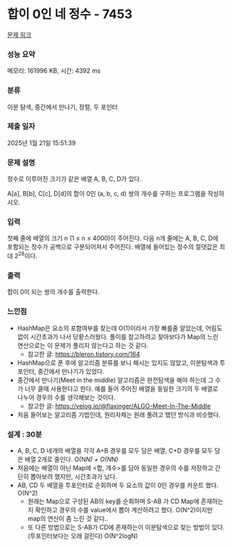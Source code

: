 # 합이 0인 네 정수 - 7453 

[문제 링크](https://www.acmicpc.net/problem/7453) 

### 성능 요약

메모리: 161996 KB, 시간: 4392 ms

### 분류

이분 탐색, 중간에서 만나기, 정렬, 두 포인터

### 제출 일자

2025년 1월 21일 15:51:39

### 문제 설명

<p>정수로 이루어진 크기가 같은 배열 A, B, C, D가 있다.</p>

<p>A[a], B[b], C[c], D[d]의 합이 0인 (a, b, c, d) 쌍의 개수를 구하는 프로그램을 작성하시오.</p>

### 입력 

 <p>첫째 줄에 배열의 크기 n (1 ≤ n ≤ 4000)이 주어진다. 다음 n개 줄에는 A, B, C, D에 포함되는 정수가 공백으로 구분되어져서 주어진다. 배열에 들어있는 정수의 절댓값은 최대 2<sup>28</sup>이다.</p>

### 출력 

 <p>합이 0이 되는 쌍의 개수를 출력한다.</p>

### 느낀점

- HashMap은 요소의 포함여부를 찾는데 O(1)이라서 가장 빠를줄 알았는데, 어림도 없이 시간초과가 나서 당황스러웠다. 풀이를 참고하려고 찾아보다가 Map의 느린 연산으로는 이 문제가 풀리지 않는다고 하는 것 같다.
    - 참고한 글: https://bleron.tistory.com/164
- HashMap으로 푼 후에 알고리즘 분류를 보니 해시는 있지도 않았고, 이분탐색과 투포인터, 중간에서 만나기가 있었다.
- 중간에서 만나기(Meet in the middle) 알고리즘은 완전탐색을 해야 하는데 그 수가 너무 클때 사용한다고 한다. 예를 들어 주어진 배열을 동일한 크기의 두 배열로 나누어 경우의 수를 생각해보는 것이다.
    - 참고한 글: https://velog.io/@flaxinger/ALGO-Meet-In-The-Middle
- 처음 들어보는 알고리즘 기법인데, 원리자체는 원래 풀려고 했던 방식과 비슷했다.

### 설계 : 30분

- A, B, C, D 네개의 배열을 각각 A+B 경우를 모두 담은 배열, C+D 경우를 모두 담은 배열 2개로 줄인다. O(N*N) + O(N*N)
- 처음에는 배열이 아닌 Map에 <합, 개수>를 담아 동일한 경우의 수를 저장하고 간단히 뽑아보려 했지만, 시간초과가 났다.
- AB, CD 두 배열을 투포인터로 순회하며 두 요소의 값이 0인 경우를 카운트 했다. O(N^2)
    - 원래는 Map으로 구성된 AB의 key를 순회하며 S-AB 가 CD Map에 존재하는지 확인하고 경우의 수를 value에서 뽑아 계산하려고 했다. O(N^2)이지만 map의 연산이 좀 느린 것 같다..
    - 또 다른 방법으로는 S-AB가 CD에 존재하는이 이분탐색으로 찾는 방법이 있다. (투포인터보다는 오래 걸린다) O(N^2logN)